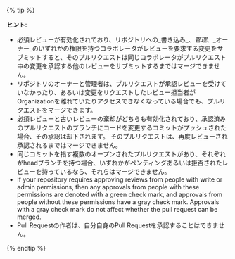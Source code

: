 {% tip %}

**ヒント**:
- 必須レビューが有効化されており、リポジトリへの_書き込み_、_管理_、_オーナー_のいずれかの権限を持つコラボレータがレビューを要求する変更をサブミットすると、そのプルリクエストは同じコラボレータがプルリクエスト中の変更を承認する他のレビューをサブミットするまではマージできません。
- リポジトリのオーナーと管理者は、プルリクエストが承認レビューを受けていなかったり、あるいは変更をリクエストしたレビュー担当者がOrganizationを離れていたりアクセスできなくなっている場合でも、プルリクエストをマージできます。
- 必須レビューと古いレビューの棄却がどちらも有効化されており、承認済みのプルリクエストのブランチにコードを変更するコミットがプッシュされた場合、その承認は却下されます。 そのプルリクエストは、再度レビューされ承認されるまではマージできません。
- 同じコミットを指す複数のオープンされたプルリクエストがあり、それぞれがheadブランチを持つ場合、いずれかがペンディングあるいは拒否されたレビューを持っているなら、それらはマージできません。
- If your repository requires approving reviews from people with write or admin permissions, then any approvals from people with these permissions are denoted with a green check mark, and approvals from people without these permissions have a gray check mark. Approvals with a gray check mark do not affect whether the pull request can be merged.
- Pull Requestの作者は、自分自身のPull Requestを承認することはできません。

{% endtip %}
